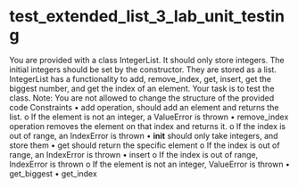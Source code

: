 # test_extended_list_3_lab_unit_testing
You are provided with a class IntegerList. It should only store integers. The initial integers should be set by the constructor. They are stored as a list. IntegerList has a functionality to add, remove_index, get, insert, get the biggest number, and get the index of an element. Your task is to test the class.
Note: You are not allowed to change the structure of the provided code
Constraints
•	add operation, should add an element and returns the list.
o	If the element is not an integer, a ValueError is thrown
•	remove_index operation removes the element on that index and returns it.
o	If the index is out of range, an IndexError is thrown
•	__init__ should only take integers, and store them
•	get should return the specific element
o	If the index is out of range, an IndexError is thrown
•	insert
o	If the index is out of range, IndexError is thrown
o	If the element is not an integer, ValueError is thrown
•	get_biggest
•	get_index
